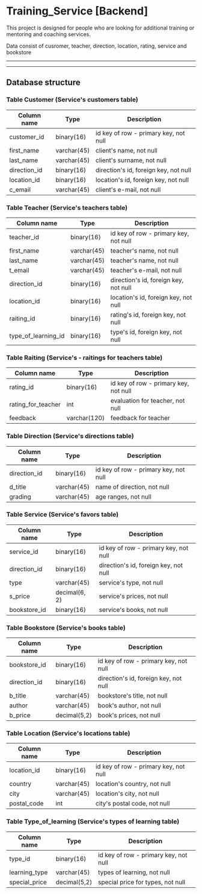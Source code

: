 # Training_Service [Backend]

 This project is designed for people who are looking for additional training or mentoring and coaching services. 

 Data consist of cusromer, teacher, direction, location, rating, service and bookstore
___
___
## Database structure

### Table Customer (Service's customers table)

| Column name  | Type        | Description                                  |
|--------------|-------------|----------------------------------------------|
| customer_id  | binary(16)  | id key of row - primary key, not null        | 
| first_name   | varchar(45) | client's name,  not null                     |
| last_name    | varchar(45) | client's surname, not null                   |
| direction_id | binary(16)  | direction's id, foreign key, not null        |
| location_id  | binary(16)  | location's id, foreign key, not null         |
| c_email      | varchar(45) | client's e-mail, not null                    |                               
                

### Table Teacher (Service's teachers table)

| Column name         | Type        | Description                              |
|---------------------|-------------|------------------------------------------|
| teacher_id          | binary(16)  | id key of row - primary key, not null    |
| first_name          | varchar(45) | teacher's name,  not null                |         
| last_name           | varchar(45) | teacher's name,  not null                |               
| t_email             | varchar(45) | teacher's e-mail, not null               |                           
| direction_id        | binary(16)  | direction's id, foreign key, not null    |                          
| location_id         | binary(16)  | location's id, foreign key, not null     | 
| raiting_id          | binary(16)  | rating's id, foreign key, not   null     |                          
| type_of_learning_id | binary(16)  | type's id, foreign key, not null         |
               
                                                        
### Table Raiting (Service's - raitings for teachers table)

| Column name        | Type           | Description                             |
|--------------------|----------------|-----------------------------------------|
| rating_id          | binary(16)     | id key of row - primary key, not null   |
| rating_for_teacher | int            | evaluation for teacher, not null        | 
| feedback           | varchar(120)   | feedback for teacher                    | 


 ### Table Direction (Service's directions table) 

| Column name     | Type          | Description                              |
|-----------------|---------------|------------------------------------------|
| direction_id    | binary(16)    | id key of row - primary key, not null    | 
| d_title         | varchar(45)   | name of direction, not null              | 
| grading         | varchar(45)   | age ranges, not null                     | 
 

 ### Table Service (Service's favors table)

| Column name  | Type          | Description                              |
|--------------|---------------|------------------------------------------|
| service_id   | binary(16)    | id key of row - primary key, not null    | 
| direction_id | binary(16)    | direction's id, foreign key, not null    | 
| type         | varchar(45)   | service's type, not null                 | 
| s_price      | decimal(6, 2) | service's prices, not null               | 
| bookstore_id | binary(16)    | service's books, not null                | 


### Table Bookstore (Service's books table) 

| Column name   | Type          | Description                               |
|---------------|---------------|-------------------------------------------|
| bookstore_id  | binary(16)    | id key of row - primary key, not null     | 
| direction_id  | binary(16)    | direction's id, foreign key, not null     | 
| b_title       | varchar(45)   | bookstore's title, not null               | 
| author        | varchar(45)   | book's author, not null                   | 
| b_price       | decimal(5,2)  | book's prices, not null                   | 


 ### Table Location (Service's locations table)

| Column name  | Type         | Description                               |
|--------------|--------------|-------------------------------------------|
| location_id  | binary(16)   | id key of row - primary key, not null     | 
| country      | varchar(45)  | location's country, not null              | 
| city         | varchar(45)  | location's city, not null                 | 
| postal_code  | int          | city's postal code, not null              | 


 ### Table Type_of_learning (Service's types of learning table)

| Column name    | Type         | Description                               |
|----------------|--------------|-------------------------------------------|
| type_id        | binary(16)   | id key of row - primary key, not null     | 
| learning_type  | varchar(45)  | types of learning, not null               | 
| special_price  | decimal(5,2) | special price for types, not null         | 
 
 

